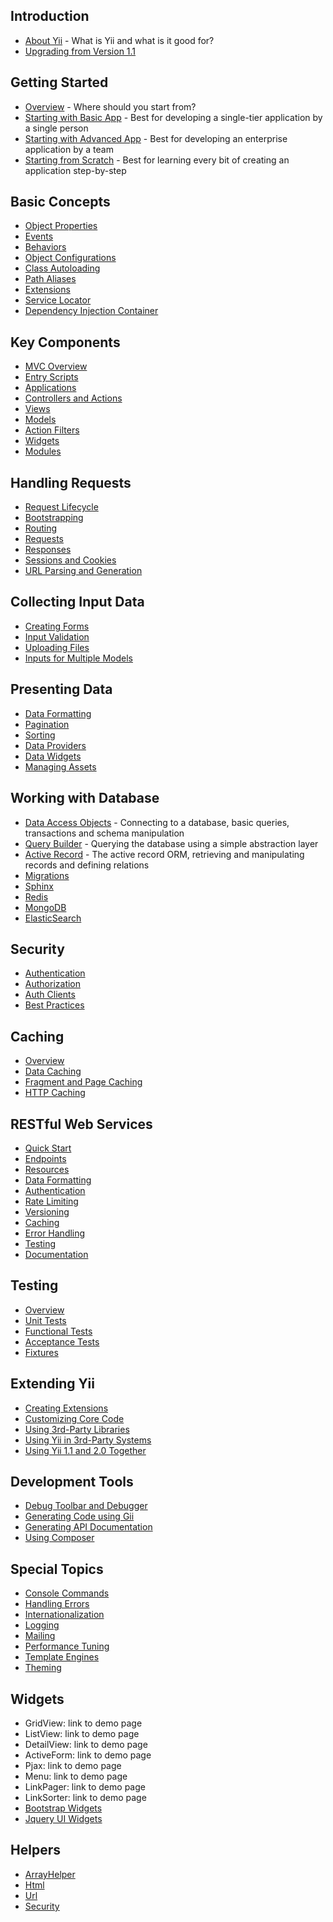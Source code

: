 Introduction
------------

* [About Yii](intro-yii.md) - What is Yii and what is it good for?
* [Upgrading from Version 1.1](intro-upgrade-from-v1.md)


Getting Started
---------------

* [Overview](start-overview.md) - Where should you start from?
* [Starting with Basic App](start-basic.md) - Best for developing a single-tier application by a single person
* [Starting with Advanced App](start-advanced.md) - Best for developing an enterprise application by a team
* [Starting from Scratch](start-scratch.md) - Best for learning every bit of creating an application step-by-step


Basic Concepts
--------------

* [Object Properties](basic-properties.md)
* [Events](basic-events.md)
* [Behaviors](basic-behaviors.md)
* [Object Configurations](basic-configs.md)
* [Class Autoloading](basic-autoloading.md)
* [Path Aliases](basic-alias.md)
* [Extensions](basic-extensions.md)
* [Service Locator](basic-service-locator.md)
* [Dependency Injection Container](basic-di-container.md)


Key Components
--------------

* [MVC Overview](structure-mvc.md)
* [Entry Scripts](structure-entry-scripts.md)
* [Applications](structure-applications.md)
* [Controllers and Actions](structure-controllers.md)
* [Views](structure-views.md)
* [Models](structure-models.md)
* [Action Filters](structure-filters.md)
* [Widgets](structure-widgets.md)
* [Modules](structure-modules.md)


Handling Requests
-----------------

* [Request Lifecycle](runtime-lifecycle.md)
* [Bootstrapping](runtime-bootstrapping.md)
* [Routing](runtime-routing.md)
* [Requests](runtime-requests.md)
* [Responses](runtime-responses.md)
* [Sessions and Cookies](runtime-sessions-cookies.md)
* [URL Parsing and Generation](runtime-url-handling.md)


Collecting Input Data
---------------------

* [Creating Forms](input-forms.md)
* [Input Validation](input-validation.md)
* [Uploading Files](input-file-uploading.md)
* [Inputs for Multiple Models](input-multiple-models.md)


Presenting Data
---------------

* [Data Formatting](output-formatting.md)
* [Pagination](output-pagination.md)
* [Sorting](output-sorting.md)
* [Data Providers](output-data-providers.md)
* [Data Widgets](output-data-widgets.md)
* [Managing Assets](output-assets.md)


Working with Database
---------------------

* [Data Access Objects](db-dao.md) - Connecting to a database, basic queries, transactions and schema manipulation
* [Query Builder](db-query-builder.md) - Querying the database using a simple abstraction layer
* [Active Record](db-active-record.md) - The active record ORM, retrieving and manipulating records and defining relations
* [Migrations](db-migrations.md)
* [Sphinx](db-sphinx.md)
* [Redis](db-redis.md)
* [MongoDB](db-mongodb.md)
* [ElasticSearch](db-elastic-search.md)


Security
--------

* [Authentication](security-authentication.md)
* [Authorization](security-authorization.md)
* [Auth Clients](security-auth-clients.md)
* [Best Practices](security-best-practices.md)


Caching
-------

* [Overview](caching-overview.md)
* [Data Caching](caching-data.md)
* [Fragment and Page Caching](caching-fragment.md)
* [HTTP Caching](caching-http.md)


RESTful Web Services
--------------------

* [Quick Start](rest-quick-start.md)
* [Endpoints](rest-endpoints.md)
* [Resources](rest-resources.md)
* [Data Formatting](rest-data-formatting.md)
* [Authentication](rest-authentication.md)
* [Rate Limiting](rest-rate-limiting.md)
* [Versioning](rest-versioning.md)
* [Caching](rest-caching.md)
* [Error Handling](rest-error-handling.md)
* [Testing](rest-testing.md)
* [Documentation](rest-documentation.md)


Testing
-------

* [Overview](test-overview.md)
* [Unit Tests](test-unit.md)
* [Functional Tests](test-functional.md)
* [Acceptance Tests](test-acceptance.md)
* [Fixtures](test-fixtures.md)


Extending Yii
-------------

* [Creating Extensions](extend-creating-extensions.md)
* [Customizing Core Code](extend-customizing-core.md)
* [Using 3rd-Party Libraries](extend-using-libs.md)
* [Using Yii in 3rd-Party Systems](extend-embedding-in-others.md)
* [Using Yii 1.1 and 2.0 Together](extend-using-v1-v2.md)


Development Tools
-----------------

* [Debug Toolbar and Debugger](tool-debugger.md)
* [Generating Code using Gii](tool-gii.md)
* [Generating API Documentation](tool-apidoc.md)
* [Using Composer](tool-composer.md)


Special Topics
--------------

* [Console Commands](tutorial-console.md)
* [Handling Errors](tutorial-handling-errors.md)
* [Internationalization](tutorial-i18n.md)
* [Logging](tutorial-logging.md)
* [Mailing](tutorial-mailing.md)
* [Performance Tuning](tutorial-performance.md)
* [Template Engines](tutorial-template-engines.md)
* [Theming](tutorial-theming.md)


Widgets
-------

* GridView: link to demo page
* ListView: link to demo page
* DetailView: link to demo page
* ActiveForm: link to demo page
* Pjax: link to demo page
* Menu: link to demo page
* LinkPager: link to demo page
* LinkSorter: link to demo page
* [Bootstrap Widgets](bootstrap-widgets.md)
* [Jquery UI Widgets](jui-widgets.md)



Helpers
-------

* [ArrayHelper](helper-array.md)
* [Html](helper-html.md)
* [Url](helper-url.md)
* [Security](helper-security.md)

